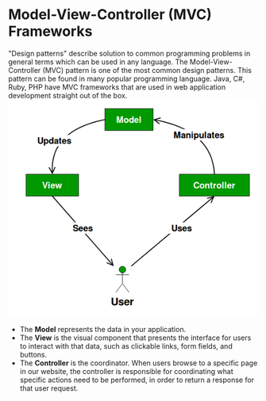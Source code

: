 # Model-View-Controller (MVC) Frameworks
"Design patterns" describe solution to common programming problems in general terms which can be used in any language. The Model-View-Controller (MVC) pattern is one of the most common design patterns. This pattern can be found in many popular programming language. Java, C#, Ruby, PHP have MVC frameworks that are used in web application development straight out of the box.
![alt text](figures/mvc_graphic.png)
 - The **Model** represents the data in your application.
 - The **View**  is the visual component that presents the interface for users to interact with that data, such as clickable links, form fields, and buttons.
 - The **Controller** is the coordinator. When users browse to a specific page in our website, the controller is responsible for coordinating what specific actions need to be performed, in order to return a response for that user request.